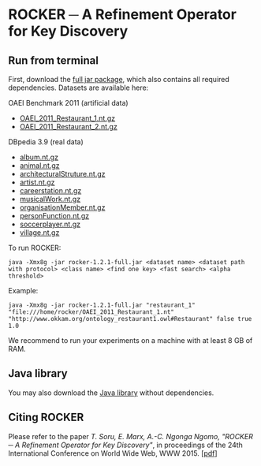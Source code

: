 # ROCKER ─ A Refinement Operator for Key Discovery #

## Run from terminal ##

First, download the [full jar package](https://github.com/AKSW/rocker/releases/download/v1.2.1/rocker-1.2.1-full.jar), which also contains all required dependencies. Datasets are available here:

OAEI Benchmark 2011 (artificial data)

* [OAEI_2011_Restaurant_1.nt.gz](https://bitbucket.org/mommi84/rocker-servlet/downloads/OAEI_2011_Restaurant_1.nt.gz)
* [OAEI_2011_Restaurant_2.nt.gz](https://bitbucket.org/mommi84/rocker-servlet/downloads/OAEI_2011_Restaurant_2.nt.gz)

DBpedia 3.9 (real data)

* [album.nt.gz](https://bitbucket.org/mommi84/rocker-servlet/downloads/album.nt.gz)
* [animal.nt.gz](https://bitbucket.org/mommi84/rocker-servlet/downloads/animal.nt.gz)
* [architecturalStruture.nt.gz](https://bitbucket.org/mommi84/rocker-servlet/downloads/architecturalStruture.nt.gz)
* [artist.nt.gz](https://bitbucket.org/mommi84/rocker-servlet/downloads/artist.nt.gz)
* [careerstation.nt.gz](https://bitbucket.org/mommi84/rocker-servlet/downloads/careerstation.nt.gz)
* [musicalWork.nt.gz](https://bitbucket.org/mommi84/rocker-servlet/downloads/musicalWork.nt.gz)
* [organisationMember.nt.gz](https://bitbucket.org/mommi84/rocker-servlet/downloads/organisationMember.nt.gz)
* [personFunction.nt.gz](https://bitbucket.org/mommi84/rocker-servlet/downloads/personFunction.nt.gz)
* [soccerplayer.nt.gz](https://bitbucket.org/mommi84/rocker-servlet/downloads/soccerplayer.nt.gz)
* [village.nt.gz](https://bitbucket.org/mommi84/rocker-servlet/downloads/village.nt.gz)

To run ROCKER:

```
java -Xmx8g -jar rocker-1.2.1-full.jar <dataset name> <dataset path with protocol> <class name> <find one key> <fast search> <alpha threshold>
```

Example:

```
java -Xmx8g -jar rocker-1.2.1-full.jar "restaurant_1" "file:///home/rocker/OAEI_2011_Restaurant_1.nt" "http://www.okkam.org/ontology_restaurant1.owl#Restaurant" false true 1.0
```

We recommend to run your experiments on a machine with at least 8 GB of RAM.

## Java library ##

You may also download the [Java library](https://github.com/AKSW/rocker/releases/download/v1.2.1/rocker-1.2.1.jar) without dependencies.

## Citing ROCKER ##

Please refer to the paper *T. Soru, E. Marx, A.-C. Ngonga Ngomo, "ROCKER ─ A Refinement Operator for Key Discovery"*, in proceedings of the 24th International Conference on World Wide Web, WWW 2015. [[pdf](http://svn.aksw.org/papers/2015/WWW_Rocker/public.pdf)]

